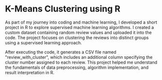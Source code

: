 # K-Means Clustering using R 

As part of my journey into coding and machine learning, I developed a short project in R to explore supervised machine learning algorithms. I created a custom dataset containing random review values and uploaded it into the code. The project focuses on clustering the reviews into distinct groups using a supervised learning approach.

After executing the code, it generates a CSV file named "review_with_cluster", which includes an additional column specifying the cluster number assigned to each review. This project helped me understand the fundamentals of data preprocessing, algorithm implementation, and result interpretation in R.
